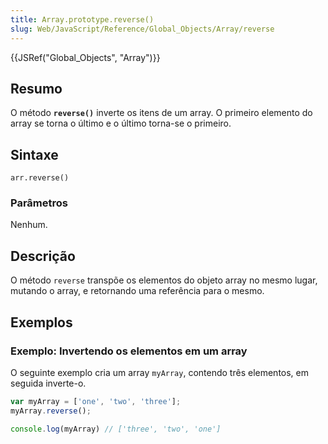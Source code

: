 ```yaml
---
title: Array.prototype.reverse()
slug: Web/JavaScript/Reference/Global_Objects/Array/reverse
---
```


{{JSRef("Global_Objects", "Array")}}

## Resumo

O método **`reverse()`** inverte os itens de um array. O primeiro elemento do array se torna o último e o último torna-se o primeiro.

## Sintaxe

```
arr.reverse()
```

### Parâmetros

Nenhum.

## Descrição

O método `reverse` transpõe os elementos do objeto array no mesmo lugar, mutando o array, e retornando uma referência para o mesmo.

## Exemplos

### Exemplo: Invertendo os elementos em um array

O seguinte exemplo cria um array `myArray`, contendo três elementos, em seguida inverte-o.

```js
var myArray = ['one', 'two', 'three'];
myArray.reverse();

console.log(myArray) // ['three', 'two', 'one']
```

## Especificações

| Especificação                                                                                            | Status                   | Comentário                                         |
| -------------------------------------------------------------------------------------------------------- | ------------------------ | -------------------------------------------------- |
| ECMAScript 1ª Edição                                                                                     | Padrão                   | Definição inicial. Implementado no JavaScript 1.1. |
| {{SpecName('ES5.1', '#sec-15.4.4.8', 'Array.prototype.reverse')}}                 | {{Spec2('ES5.1')}} |                                                    |
| {{SpecName('ES6', '#sec-array.prototype.reverse', 'Array.prototype.reverse')}} | {{Spec2('ES6')}}     |                                                    |

## Compatibilidade com navegador

{{Compat("javascript.builtins.Array.reverse")}}

## Veja também

- {{jsxref("Array.prototype.join()")}}
- {{jsxref("Array.prototype.sort()")}}
- {{jsxref("TypedArray.prototype.reverse()")}}
